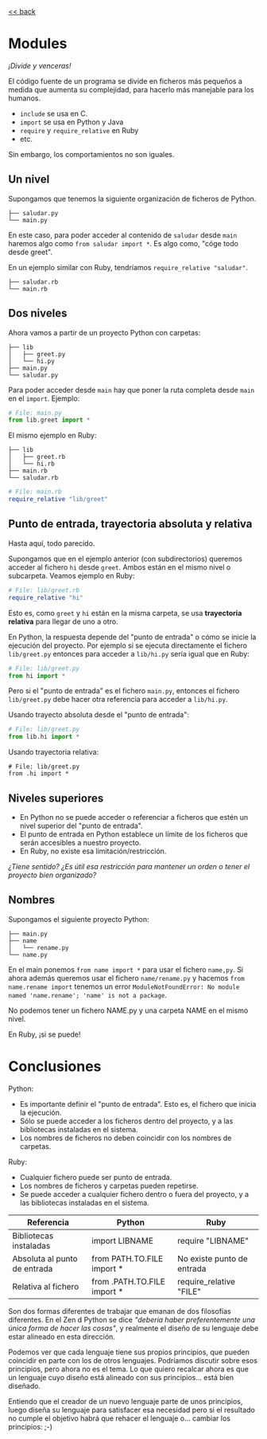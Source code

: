[<< back](README.md)

# Modules

_¡Divide y venceras!_

El código fuente de un programa se divide en ficheros más pequeños a medida que aumenta su complejidad, para hacerlo más manejable para los humanos.

* `include` se usa en C.
* `import` se usa en Python y Java
* `require` y `require_relative` en Ruby
* etc.

Sin embargo, los comportamientos no son iguales.

## Un nivel

Supongamos que tenemos la siguiente organización de ficheros de Python.

```
├── saludar.py
└── main.py
```

En este caso, para poder acceder al contenido de `saludar` desde `main` haremos algo como `from saludar import *`. Es algo como, "cóge todo desde greet".

En un ejemplo similar con Ruby, tendríamos `require_relative "saludar"`.

```
├── saludar.rb
└── main.rb
```

## Dos niveles

Ahora vamos a partir de un proyecto Python con carpetas:

```
├── lib
│   ├── greet.py
│   └── hi.py
├── main.py
└── saludar.py
```

Para poder acceder desde `main` hay que poner la ruta completa desde `main` en el `import`. Ejemplo:

```python
# File: main.py
from lib.greet import *
```

El mismo ejemplo en Ruby:

```
├── lib
│   ├── greet.rb
│   └── hi.rb
├── main.rb
└── saludar.rb
```

```ruby
# File: main.rb
require_relative "lib/greet"
```

## Punto de entrada, trayectoria absoluta y relativa

Hasta aquí, todo parecido.

Supongamos que en el ejemplo anterior (con subdirectorios) queremos acceder al fichero `hi` desde `greet`. Ambos están en el mismo nivel o subcarpeta. Veamos ejemplo en Ruby:

```ruby
# File: lib/greet.rb
require_relative "hi"
```

Esto es, como `greet` y `hi` están en la misma carpeta, se usa **trayectoria relativa** para llegar de uno a otro.

En Python, la respuesta depende del "punto de entrada" o cómo se inicie la ejecución del proyecto. Por ejemplo si se ejecuta directamente el fichero `lib/greet.py` entonces para acceder a `lib/hi.py` sería igual que en Ruby:

```python
# File: lib/greet.py
from hi import *
```

Pero si el "punto de entrada" es el fichero `main.py`, entonces el fichero `lib/greet.py` debe hacer otra referencia para acceder a `lib/hi.py`.

Usando trayecto absoluta desde el "punto de entrada":

```python
# File: lib/greet.py
from lib.hi import *
```

Usando trayectoria relativa:
```
# File: lib/greet.py
from .hi import *
```

## Niveles superiores

* En Python no se puede acceder o referenciar a ficheros que estén un nivel superior del "punto de entrada".
* El punto de entrada en Python establece un límite de los ficheros que serán accesibles a nuestro proyecto.
* En Ruby, no existe esa limitación/restricción.

_¿Tiene sentido? ¿Es útil esa restricción para mantener un orden o tener el proyecto bien organizado?_

## Nombres

Supongamos el siguiente proyecto Python:

```
├── main.py
├── name
│   └── rename.py
└── name.py
```

En el main ponemos `from name import *` para usar el fichero `name,py`. Si ahora además queremos usar el fichero `name/rename.py` y hacemos `from name.rename import` tenemos un error `ModuleNotFoundError: No module named 'name.rename'; 'name' is not a package`.

No podemos tener un fichero NAME.py y una carpeta NAME en el mismo nivel.

En Ruby, ¡si se puede!

# Conclusiones

Python:
* Es importante definir el "punto de entrada". Esto es, el fichero que inicia la ejecución.
* Sólo se puede acceder a los ficheros dentro del proyecto, y a las bibliotecas instaladas en el sistema.
* Los nombres de ficheros no deben coincidir con los nombres de carpetas.

Ruby:
* Cualquier fichero puede ser punto de entrada.
* Los nombres de ficheros y carpetas pueden repetirse.
* Se puede acceder a cualquier fichero dentro o fuera del proyecto, y a las bibliotecas instaladas en el sistema.

| Referencia                   | Python                      | Ruby |
| ---------------------------- | --------------------------- | ----------------- |
| Bibliotecas instaladas       | import LIBNAME              | require "LIBNAME" |
| Absoluta al punto de entrada | from PATH.TO.FILE import *  | No existe punto de entrada |
| Relativa al fichero          | from .PATH.TO.FILE import * | require_relative "FILE" |

Son dos formas diferentes de trabajar que emanan de dos filosofías diferentes. En el Zen d Python se dice _"debería haber preferentemente una única forma de hacer las cosas"_, y realmente el diseño de su lenguaje debe estar alineado en esta dirección.

Podemos ver que cada lenguaje tiene sus propios principios, que pueden coincidir en parte con los de otros lenguajes. Podríamos discutir sobre esos principios, pero ahora no es el tema. Lo que quiero recalcar ahora es que un lenguaje cuyo diseño está alineado con sus principios... está bien diseñado.

Entiendo que el creador de un nuevo lenguaje parte de unos principios, luego diseña su lenguaje para satisfacer esa necesidad pero si el resultado no cumple el objetivo habrá que rehacer el lenguaje o... cambiar los principios: ;-)
